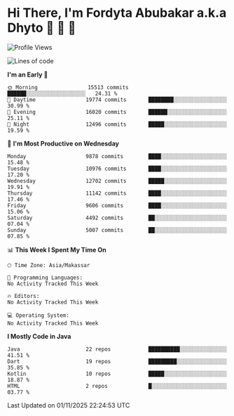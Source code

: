# Hi There, I'm Fordyta Abubakar a.k.a Dhyto 👋 👋 👋 

<!--
**DhytoDev/dhytodev** is a ✨ _special_ ✨ repository because its `README.md` (this file) appears on your GitHub profile.

Here are some ideas to get you started:

- 🔭 I’m currently working on ...
- 🌱 I’m currently learning ...
- 👯 I’m looking to collaborate on ...
- 🤔 I’m looking for help with ...
- 💬 Ask me about ...
- 📫 How to reach me: ...
- 😄 Pronouns: ...
- ⚡ Fun fact: ...
-->

<!--START_SECTION:waka-->
![Profile Views](http://img.shields.io/badge/Profile%20Views-0-blue)

![Lines of code](https://img.shields.io/badge/From%20Hello%20World%20I%27ve%20Written-8.0%20million%20lines%20of%20code-blue)

**I'm an Early 🐤** 

```text
🌞 Morning                15513 commits       ██████░░░░░░░░░░░░░░░░░░░   24.31 % 
🌆 Daytime                19774 commits       ████████░░░░░░░░░░░░░░░░░   30.99 % 
🌃 Evening                16020 commits       ██████░░░░░░░░░░░░░░░░░░░   25.11 % 
🌙 Night                  12496 commits       █████░░░░░░░░░░░░░░░░░░░░   19.59 % 
```
📅 **I'm Most Productive on Wednesday** 

```text
Monday                   9878 commits        ████░░░░░░░░░░░░░░░░░░░░░   15.48 % 
Tuesday                  10976 commits       ████░░░░░░░░░░░░░░░░░░░░░   17.20 % 
Wednesday                12702 commits       █████░░░░░░░░░░░░░░░░░░░░   19.91 % 
Thursday                 11142 commits       ████░░░░░░░░░░░░░░░░░░░░░   17.46 % 
Friday                   9606 commits        ████░░░░░░░░░░░░░░░░░░░░░   15.06 % 
Saturday                 4492 commits        ██░░░░░░░░░░░░░░░░░░░░░░░   07.04 % 
Sunday                   5007 commits        ██░░░░░░░░░░░░░░░░░░░░░░░   07.85 % 
```


📊 **This Week I Spent My Time On** 

```text
🕑︎ Time Zone: Asia/Makassar

💬 Programming Languages: 
No Activity Tracked This Week

🔥 Editors: 
No Activity Tracked This Week

💻 Operating System: 
No Activity Tracked This Week
```

**I Mostly Code in Java** 

```text
Java                     22 repos            ██████████░░░░░░░░░░░░░░░   41.51 % 
Dart                     19 repos            █████████░░░░░░░░░░░░░░░░   35.85 % 
Kotlin                   10 repos            █████░░░░░░░░░░░░░░░░░░░░   18.87 % 
HTML                     2 repos             █░░░░░░░░░░░░░░░░░░░░░░░░   03.77 % 
```




 Last Updated on 01/11/2025 22:24:53 UTC
<!--END_SECTION:waka-->

